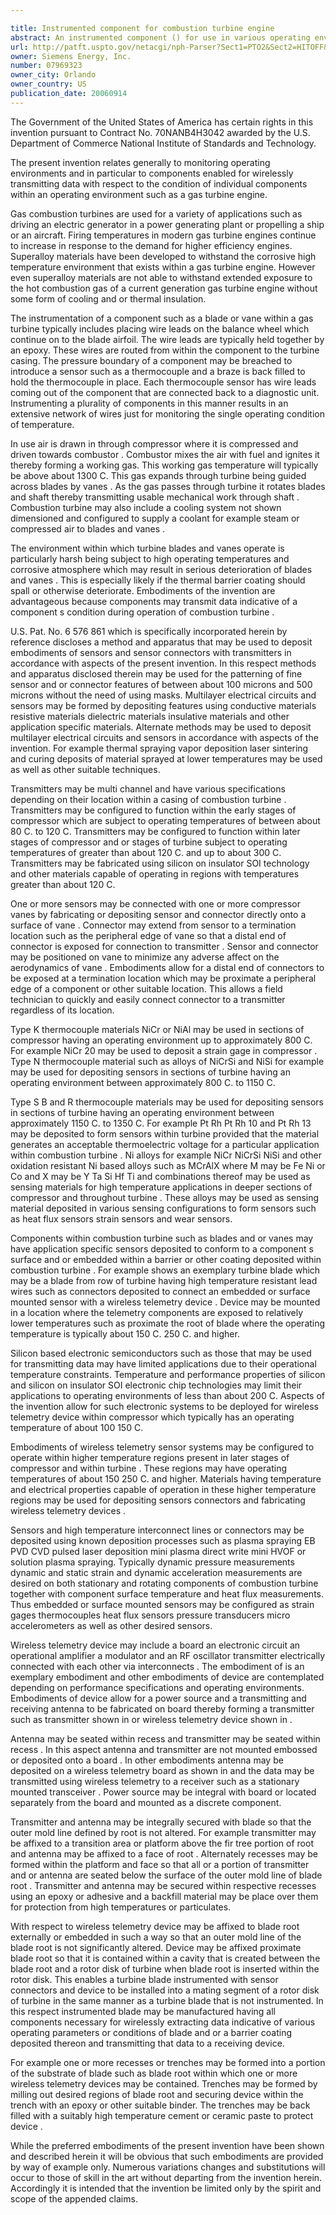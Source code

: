 ```yaml
---

title: Instrumented component for combustion turbine engine
abstract: An instrumented component () for use in various operating environments such as within a combustion turbine engine (). The component () may have a substrate, a sensor () connected with the substrate for sensing a condition of the component () during operation of the combustion turbine () and a connector () attached to the substrate and in communication with the sensor () for routing a data signal from the sensor () to a termination location (). The component () may include a wireless telemetry device () in communication with the connector () for wirelessly transmitting the data signal. Recesses () may be formed with a root portion () of components () within which wireless telemetry device () may be affixed.
url: http://patft.uspto.gov/netacgi/nph-Parser?Sect1=PTO2&Sect2=HITOFF&p=1&u=%2Fnetahtml%2FPTO%2Fsearch-adv.htm&r=1&f=G&l=50&d=PALL&S1=07969323&OS=07969323&RS=07969323
owner: Siemens Energy, Inc.
number: 07969323
owner_city: Orlando
owner_country: US
publication_date: 20060914
---
```

The Government of the United States of America has certain rights in this invention pursuant to Contract No. 70NANB4H3042 awarded by the U.S. Department of Commerce National Institute of Standards and Technology.

The present invention relates generally to monitoring operating environments and in particular to components enabled for wirelessly transmitting data with respect to the condition of individual components within an operating environment such as a gas turbine engine.

Gas combustion turbines are used for a variety of applications such as driving an electric generator in a power generating plant or propelling a ship or an aircraft. Firing temperatures in modern gas turbine engines continue to increase in response to the demand for higher efficiency engines. Superalloy materials have been developed to withstand the corrosive high temperature environment that exists within a gas turbine engine. However even superalloy materials are not able to withstand extended exposure to the hot combustion gas of a current generation gas turbine engine without some form of cooling and or thermal insulation.

The instrumentation of a component such as a blade or vane within a gas turbine typically includes placing wire leads on the balance wheel which continue on to the blade airfoil. The wire leads are typically held together by an epoxy. These wires are routed from within the component to the turbine casing. The pressure boundary of a component may be breached to introduce a sensor such as a thermocouple and a braze is back filled to hold the thermocouple in place. Each thermocouple sensor has wire leads coming out of the component that are connected back to a diagnostic unit. Instrumenting a plurality of components in this manner results in an extensive network of wires just for monitoring the single operating condition of temperature.

In use air is drawn in through compressor where it is compressed and driven towards combustor . Combustor mixes the air with fuel and ignites it thereby forming a working gas. This working gas temperature will typically be above about 1300 C. This gas expands through turbine being guided across blades by vanes . As the gas passes through turbine it rotates blades and shaft thereby transmitting usable mechanical work through shaft . Combustion turbine may also include a cooling system not shown dimensioned and configured to supply a coolant for example steam or compressed air to blades and vanes .

The environment within which turbine blades and vanes operate is particularly harsh being subject to high operating temperatures and corrosive atmosphere which may result in serious deterioration of blades and vanes . This is especially likely if the thermal barrier coating should spall or otherwise deteriorate. Embodiments of the invention are advantageous because components may transmit data indicative of a component s condition during operation of combustion turbine .

U.S. Pat. No. 6 576 861 which is specifically incorporated herein by reference discloses a method and apparatus that may be used to deposit embodiments of sensors and sensor connectors with transmitters in accordance with aspects of the present invention. In this respect methods and apparatus disclosed therein may be used for the patterning of fine sensor and or connector features of between about 100 microns and 500 microns without the need of using masks. Multilayer electrical circuits and sensors may be formed by depositing features using conductive materials resistive materials dielectric materials insulative materials and other application specific materials. Alternate methods may be used to deposit multilayer electrical circuits and sensors in accordance with aspects of the invention. For example thermal spraying vapor deposition laser sintering and curing deposits of material sprayed at lower temperatures may be used as well as other suitable techniques.

Transmitters may be multi channel and have various specifications depending on their location within a casing of combustion turbine . Transmitters may be configured to function within the early stages of compressor which are subject to operating temperatures of between about 80 C. to 120 C. Transmitters may be configured to function within later stages of compressor and or stages of turbine subject to operating temperatures of greater than about 120 C. and up to about 300 C. Transmitters may be fabricated using silicon on insulator SOI technology and other materials capable of operating in regions with temperatures greater than about 120 C.

One or more sensors may be connected with one or more compressor vanes by fabricating or depositing sensor and connector directly onto a surface of vane . Connector may extend from sensor to a termination location such as the peripheral edge of vane so that a distal end of connector is exposed for connection to transmitter . Sensor and connector may be positioned on vane to minimize any adverse affect on the aerodynamics of vane . Embodiments allow for a distal end of connectors to be exposed at a termination location which may be proximate a peripheral edge of a component or other suitable location. This allows a field technician to quickly and easily connect connector to a transmitter regardless of its location.

Type K thermocouple materials NiCr or NiAl may be used in sections of compressor having an operating environment up to approximately 800 C. For example NiCr 20 may be used to deposit a strain gage in compressor . Type N thermocouple material such as alloys of NiCrSi and NiSi for example may be used for depositing sensors in sections of turbine having an operating environment between approximately 800 C. to 1150 C.

Type S B and R thermocouple materials may be used for depositing sensors in sections of turbine having an operating environment between approximately 1150 C. to 1350 C. For example Pt Rh Pt Rh 10 and Pt Rh 13 may be deposited to form sensors within turbine provided that the material generates an acceptable thermoelectric voltage for a particular application within combustion turbine . Ni alloys for example NiCr NiCrSi NiSi and other oxidation resistant Ni based alloys such as MCrAlX where M may be Fe Ni or Co and X may be Y Ta Si Hf Ti and combinations thereof may be used as sensing materials for high temperature applications in deeper sections of compressor and throughout turbine . These alloys may be used as sensing material deposited in various sensing configurations to form sensors such as heat flux sensors strain sensors and wear sensors.

Components within combustion turbine such as blades and or vanes may have application specific sensors deposited to conform to a component s surface and or embedded within a barrier or other coating deposited within combustion turbine . For example shows an exemplary turbine blade which may be a blade from row of turbine having high temperature resistant lead wires such as connectors deposited to connect an embedded or surface mounted sensor with a wireless telemetry device . Device may be mounted in a location where the telemetry components are exposed to relatively lower temperatures such as proximate the root of blade where the operating temperature is typically about 150 C. 250 C. and higher.

Silicon based electronic semiconductors such as those that may be used for transmitting data may have limited applications due to their operational temperature constraints. Temperature and performance properties of silicon and silicon on insulator SOI electronic chip technologies may limit their applications to operating environments of less than about 200 C. Aspects of the invention allow for such electronic systems to be deployed for wireless telemetry device within compressor which typically has an operating temperature of about 100 150 C.

Embodiments of wireless telemetry sensor systems may be configured to operate within higher temperature regions present in later stages of compressor and within turbine . These regions may have operating temperatures of about 150 250 C. and higher. Materials having temperature and electrical properties capable of operation in these higher temperature regions may be used for depositing sensors connectors and fabricating wireless telemetry devices .

Sensors and high temperature interconnect lines or connectors may be deposited using known deposition processes such as plasma spraying EB PVD CVD pulsed laser deposition mini plasma direct write mini HVOF or solution plasma spraying. Typically dynamic pressure measurements dynamic and static strain and dynamic acceleration measurements are desired on both stationary and rotating components of combustion turbine together with component surface temperature and heat flux measurements. Thus embedded or surface mounted sensors may be configured as strain gages thermocouples heat flux sensors pressure transducers micro accelerometers as well as other desired sensors.

Wireless telemetry device may include a board an electronic circuit an operational amplifier a modulator and an RF oscillator transmitter electrically connected with each other via interconnects . The embodiment of is an exemplary embodiment and other embodiments of device are contemplated depending on performance specifications and operating environments. Embodiments of device allow for a power source and a transmitting and receiving antenna to be fabricated on board thereby forming a transmitter such as transmitter shown in or wireless telemetry device shown in .

Antenna may be seated within recess and transmitter may be seated within recess . In this aspect antenna and transmitter are not mounted embossed or deposited onto a board . In other embodiments antenna may be deposited on a wireless telemetry board as shown in and the data may be transmitted using wireless telemetry to a receiver such as a stationary mounted transceiver . Power source may be integral with board or located separately from the board and mounted as a discrete component.

Transmitter and antenna may be integrally secured with blade so that the outer mold line defined by root is not altered. For example transmitter may be affixed to a transition area or platform above the fir tree portion of root and antenna may be affixed to a face of root . Alternately recesses may be formed within the platform and face so that all or a portion of transmitter and or antenna are seated below the surface of the outer mold line of blade root . Transmitter and antenna may be secured within respective recesses using an epoxy or adhesive and a backfill material may be place over them for protection from high temperatures or particulates.

With respect to wireless telemetry device may be affixed to blade root externally or embedded in such a way so that an outer mold line of the blade root is not significantly altered. Device may be affixed proximate blade root so that it is contained within a cavity that is created between the blade root and a rotor disk of turbine when blade root is inserted within the rotor disk. This enables a turbine blade instrumented with sensor connectors and device to be installed into a mating segment of a rotor disk of turbine in the same manner as a turbine blade that is not instrumented. In this respect instrumented blade may be manufactured having all components necessary for wirelessly extracting data indicative of various operating parameters or conditions of blade and or a barrier coating deposited thereon and transmitting that data to a receiving device.

For example one or more recesses or trenches may be formed into a portion of the substrate of blade such as blade root within which one or more wireless telemetry devices may be contained. Trenches may be formed by milling out desired regions of blade root and securing device within the trench with an epoxy or other suitable binder. The trenches may be back filled with a suitably high temperature cement or ceramic paste to protect device .

While the preferred embodiments of the present invention have been shown and described herein it will be obvious that such embodiments are provided by way of example only. Numerous variations changes and substitutions will occur to those of skill in the art without departing from the invention herein. Accordingly it is intended that the invention be limited only by the spirit and scope of the appended claims.

